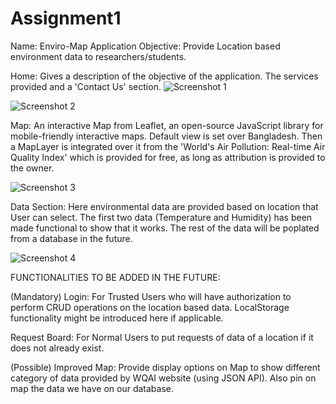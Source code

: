 # Assignment1
Name: Enviro-Map
Application Objective: Provide Location based environment data to researchers/students.

Home: Gives a description of the objective of the application. The services provided and a 'Contact Us' section.
![Screenshot 1](https://user-images.githubusercontent.com/50309322/60738380-f913d400-9f7f-11e9-8fbe-e470e07d2bbf.png)

![Screenshot 2](https://user-images.githubusercontent.com/50309322/60738403-0f219480-9f80-11e9-832a-78640459816a.png)

Map: An interactive Map from Leaflet, an open-source JavaScript library for mobile-friendly interactive maps. Default view is set over Bangladesh. Then a MapLayer is integrated over it from the 'World's Air Pollution: Real-time Air Quality Index' which is provided for free, as long as attribution is provided to the owner.

![Screenshot 3](https://user-images.githubusercontent.com/50309322/60738423-1ba5ed00-9f80-11e9-97c3-f837506544fc.png)

Data Section: Here environmental data are provided based on location that User can select. The first two data (Temperature and Humidity) has been made functional to show that it works. The rest of the data will be poplated from a database in the future.

![Screenshot 4](https://user-images.githubusercontent.com/50309322/60738443-282a4580-9f80-11e9-86e0-9b6b426e9eee.png)

FUNCTIONALITIES TO BE ADDED IN THE FUTURE:

(Mandatory)
Login: For Trusted Users who will have authorization to perform CRUD operations on the location based data. LocalStorage functionality might be introduced here if applicable.


Request Board: For Normal Users to put requests of data of a location if it does not already exist.

(Possible)
Improved Map: Provide display options on Map to show different category of data provided by WQAI website (using JSON API). 
Also pin on map the data we have on our database.